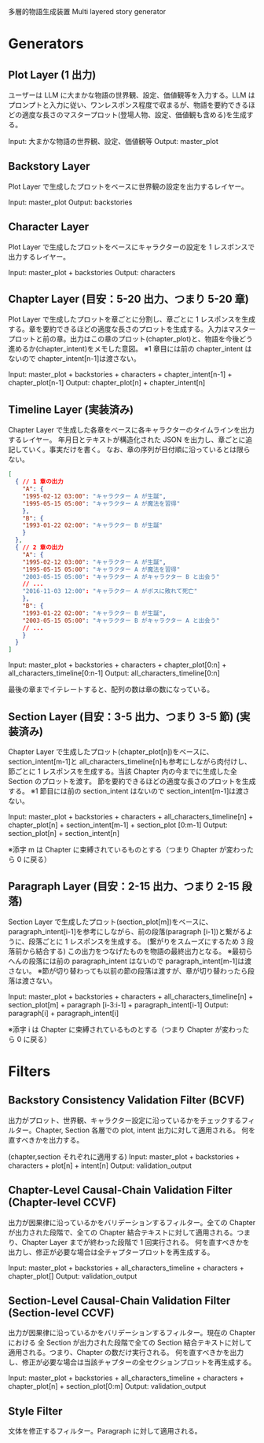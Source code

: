 多層的物語生成装置
Multi layered story generator

# Generators

## Plot Layer (1 出力)

ユーザーは LLM に大まかな物語の世界観、設定、価値観等を入力する。LLM はプロンプトと入力に従い、ワンレスポンス程度で収まるが、物語を要約できるほどの適度な長さのマスタープロット(登場人物、設定、価値観も含める)を生成する。

Input: 大まかな物語の世界観、設定、価値観等
Output: master_plot

## Backstory Layer

Plot Layer で生成したプロットをベースに世界観の設定を出力するレイヤー。

Input: master_plot
Output: backstories

## Character Layer

Plot Layer で生成したプロットをベースにキャラクターの設定を 1 レスポンスで出力するレイヤー。

Input: master_plot + backstories
Output: characters

## Chapter Layer (目安：5-20 出力、つまり 5-20 章)

Plot Layer で生成したプロットを章ごとに分割し、章ごとに 1 レスポンスを生成する。章を要約できるほどの適度な長さのプロットを生成する。入力はマスタープロットと前の章。出力はこの章のプロット(chapter_plot)と、物語を今後どう進めるか(chapter_intent)をメモした意図。
※1 章目には前の chapter_intent はないので chapter_intent[n-1]は渡さない。

Input: master_plot + backstories + characters + chapter_intent[n-1] + chapter_plot[n-1]
Output: chapter_plot[n] + chapter_intent[n]

## Timeline Layer (実装済み)

Chapter Layer で生成した各章をベースに各キャラクターのタイムラインを出力するレイヤー。
年月日とテキストが構造化された JSON を出力し、章ごとに追記していく。事実だけを書く。
なお、章の序列が日付順に沿っているとは限らない。

```json
[
  { // 1 章の出力
    "A": {
    "1995-02-12 03:00": "キャラクター A が生誕",
    "1995-05-15 05:00": "キャラクター A が魔法を習得"
    },
    "B": {
    "1993-01-22 02:00": "キャラクター B が生誕"
    }
  },
  { // 2 章の出力
    "A": {
    "1995-02-12 03:00": "キャラクター A が生誕",
    "1995-05-15 05:00": "キャラクター A が魔法を習得"
    "2003-05-15 05:00": "キャラクター A がキャラクター B と出会う"
    // ...
    "2016-11-03 12:00": "キャラクター A がボスに敗れて死亡"
    },
    "B": {
    "1993-01-22 02:00": "キャラクター B が生誕",
    "2003-05-15 05:00": "キャラクター B がキャラクター A と出会う"
    // ...
    }
  }
]
```

Input: master_plot + backstories + characters + chapter_plot[0:n] + all_characters_timeline[0:n-1]
Output: all_characters_timeline[0:n]

最後の章までイテレートすると、配列の数は章の数になっている。

## Section Layer (目安：3-5 出力、つまり 3-5 節) (実装済み)

Chapter Layer で生成したプロット(chapter_plot[n])をベースに、section_intent[m-1]と all_characters_timeline[n]も参考にしながら肉付けし、節ごとに 1 レスポンスを生成する。当該 Chapter 内の今までに生成した全 Section のプロットを渡す。
節を要約できるほどの適度な長さのプロットを生成する。
※1 節目には前の section_intent はないので section_intent[m-1]は渡さない。

Input: master_plot + backstories + characters + all_characters_timeline[n] + chapter_plot[n] + section_intent[m-1] + section_plot [0:m-1]
Output: section_plot[n] + section_intent[n]

※添字 m は Chapter に束縛されているものとする（つまり Chapter が変わったら 0 に戻る）

## Paragraph Layer (目安：2-15 出力、つまり 2-15 段落)

Section Layer で生成したプロット(section_plot[m])をベースに、paragraph_intent[i-1]を参考にしながら、前の段落(paragraph [i-1])と繋がるように、段落ごとに 1 レスポンスを生成する。
(繋がりをスムーズにするため 3 段落前から結合する)
この出力をつなげたものを物語の最終出力となる。
※最初らへんの段落には前の paragraph_intent はないので paragraph_intent[m-1]は渡さない。
※節が切り替わっても以前の節の段落は渡すが、章が切り替わったら段落は渡さない。

Input: master_plot + backstories + characters + all_characters_timeline[n] + section_plot[m] + paragraph [i-3:i-1] + paragraph_intent[i-1]
Output: paragraph[i] + paragraph_intent[i]

※添字 i は Chapter に束縛されているものとする（つまり Chapter が変わったら 0 に戻る）

# Filters

## Backstory Consistency Validation Filter (BCVF)

出力がプロット、世界観、キャラクター設定に沿っているかをチェックするフィルター。Chapter, Section 各層での plot, intent 出力に対して適用される。
何を直すべきかを出力する。

(chapter,section それぞれに適用する)
Input: master_plot + backstories + characters + plot[n] + intent[n]
Output: validation_output

## Chapter-Level Causal-Chain Validation Filter (Chapter-level CCVF)

出力が因果律に沿っているかをバリデーションするフィルター。全ての Chapter が出力された段階で、全ての Chapter 結合テキストに対して適用される。つまり、Chapter Layer までが終わった段階で 1 回実行される。
何を直すべきかを出力し、修正が必要な場合は全チャプタープロットを再生成する。

Input: master_plot + backstories + all_characters_timeline + characters + chapter_plot[]
Output: validation_output

## Section-Level Causal-Chain Validation Filter (Section-level CCVF)

出力が因果律に沿っているかをバリデーションするフィルター。現在の Chapter における 全 Section が出力された段階で全ての Section 結合テキストに対して適用される。つまり、Chapter の数だけ実行される。
何を直すべきかを出力し、修正が必要な場合は当該チャプターの全セクションプロットを再生成する。

Input: master_plot + backstories + all_characters_timeline + characters + chapter_plot[n] + section_plot[0:m]
Output: validation_output

## Style Filter

文体を修正するフィルター。Paragraph に対して適用される。
